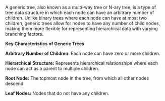 A generic tree, also known as a multi-way tree or N-ary tree, is a type of tree data structure in which each node can have an arbitrary number of children. Unlike binary trees where each node can have at most two children, generic trees allow for nodes to have any number of child nodes, making them more flexible for representing hierarchical data with varying branching factors.

**Key Characteristics of Generic Trees**

**Arbitrary Number of Children:** Each node can have zero or more children.

**Hierarchical Structure:** Represents hierarchical relationships where each node can act as a parent to multiple children.

**Root Node:** The topmost node in the tree, from which all other nodes descend.

**Leaf Nodes:** Nodes that do not have any children.
